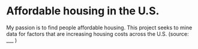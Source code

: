 # Affordable housing in the U.S.
My passion is to find people affordable housing. This project seeks to mine data for factors that are increasing housing costs across the U.S. (source: ___ )
